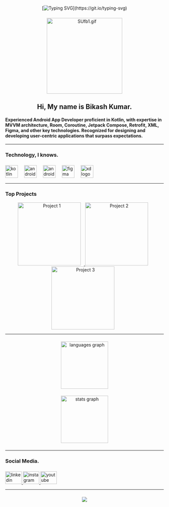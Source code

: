 ###

<div align="center">

[![Typing SVG](https://readme-typing-svg.demolab.com?font=Fira+Code&weight=100&size=45&duration=3000&pause=1000&color=F48585&vCenter=true&random=false&width=750&height=60&lines=An+Android+App+Developer.;A+Content+Creator.)](https://git.io/typing-svg)
  
</div>

###

<div align="center">
<!--   <img height="240px" width="240px" style="display: inline-block;" src="https://s9.gifyu.com/images/SUfb1.gif" alt="SUfb1.gif" autoplay> -->
  
  <img height="240px" width="240px" style="display: inline-block;" src="https://s9.gifyu.com/images/SVZtH.gif" alt="SUfb1.gif" autoplay>
</div>



###

<p>

<h2 align="center">Hi, My name is Bikash Kumar. </h2>


<h4 align="left">Experienced Android App Developer proficient in Kotlin, with expertise in  MVVM  architecture,  Room, Coroutine, Jetpack Compose, Retrofit, XML, Figma, and  other  key  technologies.  Recognized  for  designing  and developing  user-centric  applications  that  surpass  expectations.</h4>
  
</p>

---


###

<h3 align="left">Technology, I knows.</h3>

###


<div align="left">
  <img src="https://cdn.jsdelivr.net/gh/devicons/devicon/icons/kotlin/kotlin-original.svg" height="40" alt="kotlin logo"  />
  <img width="12" />
  <img src="https://cdn.jsdelivr.net/gh/devicons/devicon/icons/android/android-original.svg" height="40" alt="android logo"  />
  <img width="12" />
  <img src="https://cdn.jsdelivr.net/gh/devicons/devicon/icons/androidstudio/androidstudio-original.svg" height="40" alt="androidstudio logo"  />
  <img width="12" />
  <img src="https://cdn.jsdelivr.net/gh/devicons/devicon/icons/figma/figma-original.svg" height="40" alt="figma logo"  />
  <img width="12" />
  <img src="https://cdn.jsdelivr.net/gh/devicons/devicon/icons/xd/xd-plain.svg" height="40" alt="xd logo"  />
</div>

***

### Top Projects


<div align="center">
  
  <a href="https://github.com/bwalabikash/College-App-in-Jetpack-Compose">
    <img src="https://s12.gifyu.com/images/SZNai.gif" alt="Project 1" style="width: 200px; height: 200px; margin-right: 10px;">
  </a>
  <a href="https://github.com/bwalabikash/UPLuck">
    <img src="https://s9.gifyu.com/images/SZNa4.gif" alt="Project 2" style="width: 200px; height: 200px; margin-right: 10px;">
  </a>
  <a href="https://github.com/bwalabikash/VotingBallotUnit">
    <img src="https://s12.gifyu.com/images/SZNaF.gif" alt="Project 3" style="width: 200px; height: 200px; margin-right: 10px;">
  </a>
  
</div>


---


###

<div align="center">
  <img src="https://github-readme-stats.vercel.app/api/top-langs?username=bwalabikash&locale=en&hide_title=false&layout=compact&card_width=320&langs_count=5&theme=dracula&hide_border=false&order=2" height="150" alt="languages graph"  />
</div>

###

<div align="center">
  <img src="https://github-readme-stats.vercel.app/api?username=bwalabikash&hide_title=false&hide_rank=false&show_icons=true&include_all_commits=true&count_private=true&disable_animations=false&theme=dracula&locale=en&hide_border=false&order=1" height="150" alt="stats graph"  />
</div>

###

---

<h3 align="left">Social Media.</h3>

###

<div align="left">
  <a href="https://www.linkedin.com/in/bwalabikash/" target="_blank">
    <img src="https://raw.githubusercontent.com/maurodesouza/profile-readme-generator/master/src/assets/icons/social/linkedin/default.svg" width="52" height="40" alt="linkedin logo"  />
  </a>
  <a href="https://www.instagram.com/bwalabikash/" target="_blank">
    <img src="https://raw.githubusercontent.com/maurodesouza/profile-readme-generator/master/src/assets/icons/social/instagram/default.svg" width="52" height="40" alt="instagram logo"  />
  </a>
  <a href="https://www.youtube.com/@bwalabikash" target="_blank">
    <img src="https://raw.githubusercontent.com/maurodesouza/profile-readme-generator/master/src/assets/icons/social/youtube/default.svg" width="52" height="40" alt="youtube logo"  />
  </a>
</div>

---

###

<div align="center">
  <img src="https://profile-counter.glitch.me/bwalabikash/count.svg?"  />
</div>

